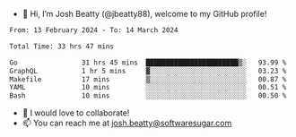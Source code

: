 - 👋 Hi, I’m Josh Beatty (@jbeatty88), welcome to my GitHub profile!

<!--START_SECTION:waka-->

```txt
From: 13 February 2024 - To: 14 March 2024

Total Time: 33 hrs 47 mins

Go                31 hrs 45 mins  ███████████████████████▒░   93.99 %
GraphQL           1 hr 5 mins     ▓░░░░░░░░░░░░░░░░░░░░░░░░   03.23 %
Makefile          17 mins         ▒░░░░░░░░░░░░░░░░░░░░░░░░   00.87 %
YAML              10 mins         ░░░░░░░░░░░░░░░░░░░░░░░░░   00.51 %
Bash              10 mins         ░░░░░░░░░░░░░░░░░░░░░░░░░   00.50 %
```

<!--END_SECTION:waka-->

- 💞️ I would love to collaborate!
- 📫 You can reach me at josh.beatty@softwaresugar.com

<!---
jbeatty88/jbeatty88 is a ✨ special ✨ repository because its `README.md` (this file) appears on your GitHub profile.
You can click the Preview link to take a look at your changes.
--->
